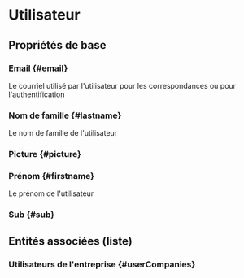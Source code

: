 <!--- THIS FILE IS GENERATED PLEASE DO NOT EDIT IT DIRECTLY --->
# Utilisateur



## Propriétés de base

### Email {#email}
        
Le courriel utilisé par l'utilisateur pour les correspondances ou pour l'authentification
### Nom de famille {#lastname}
        
Le nom de famille de l'utilisateur
### Picture {#picture}
        

### Prénom {#firstname}
        
Le prénom de l'utilisateur
### Sub {#sub}
        




## Entités associées (liste)

### Utilisateurs de l'entreprise {#userCompanies}
        




